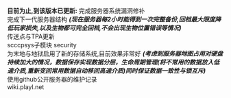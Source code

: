 **目前为止,到该版本已更新:**
完成服务器系统漏洞修补  
完成下一代服务器结构  ***(现在服务器每2小时能得到一次完整备份,回档最大限度降低玩家损失,以及生物都可完全回档,不会出现生物位置错误等情况)***  
传送点与TPA更新  
scccpsys子模块 security  
为末地与地狱启用了新的存储系统,目前效果非常好  ***(考虑到服务器地图占用对硬盘持续加大的情况，数据保存实现数据分层，生命周期管理(将不常用的数据放入低速介质,重新变回常用数据自动移回高速介质)同时保证数据一致性与锁互斥)***  
使用github公开服务器的维护记录  
wiki.playl.net  
